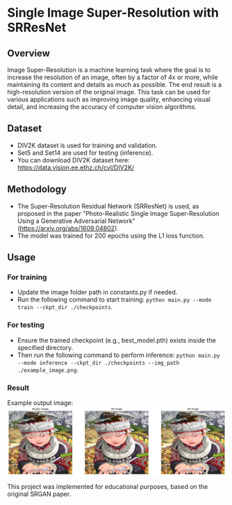 # Single Image Super-Resolution with SRResNet

## Overview
Image Super-Resolution is a machine learning task where the goal is to increase the resolution of an image, often by a factor of 4x or more, while maintaining its content and details as much as possible. The end result is a high-resolution version of the original image. This task can be used for various applications such as improving image quality, enhancing visual detail, and increasing the accuracy of computer vision algorithms.

## Dataset
- DIV2K dataset is used for training and validation.
- Set5 and Set14 are used for testing (inference).
- You can download DIV2K dataset here: https://data.vision.ee.ethz.ch/cvl/DIV2K/

## Methodology
- The Super-Resolution Residual Network (SRResNet) is used, as proposed in the paper "Photo-Realistic Single Image Super-Resolution Using a Generative Adversarial Network" (https://arxiv.org/abs/1609.04802).
- The model was trained for 200 epochs using the L1 loss function.

## Usage
### For training
- Update the image folder path in constants.py if needed.
- Run the following command to start training: `python main.py --mode train --ckpt_dir ./checkpoints`.
### For testing
- Ensure the trained checkpoint (e.g., best_model.pth) exists inside the specified directory.
- Then run the following command to perform inference: `python main.py --mode inference --ckpt_dir ./checkpoints --img_path ./example_image.png`.

### Result
Example output image:
<img src="./result.png" />


This project was implemented for educational purposes, based on the original SRGAN paper.